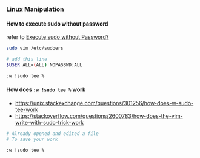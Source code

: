### Linux Manipulation

#### How to execute sudo without password

refer to [Execute sudo without Password?](https://askubuntu.com/questions/147241/execute-sudo-without-password)

```bash
sudo vim /etc/sudoers

# add this line
$USER ALL=(ALL) NOPASSWD:ALL

:w !sudo tee %
```

#### How does `:w !sudo tee %` work

- https://unix.stackexchange.com/questions/301256/how-does-w-sudo-tee-work
- https://stackoverflow.com/questions/2600783/how-does-the-vim-write-with-sudo-trick-work

```bash
# Already opened and edited a file
# To save your work

:w !sudo tee %
```